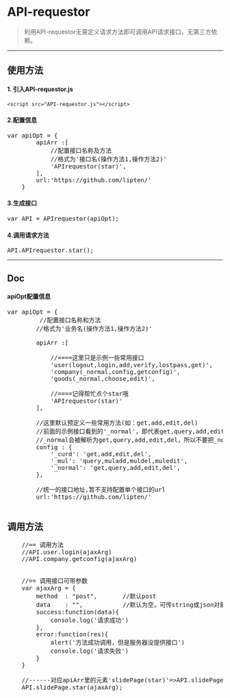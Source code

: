 

# API-requestor
>利用API-requestor无需定义请求方法即可调用API请求接口，无第三方依赖。

----------

## 使用方法

#### 1. 引入API-requestor.js
`<script src="API-requestor.js"></script>`

#### 2.配置信息
<pre>var apiOpt = {
        apiArr :[
			//配置接口名称及方法
			//格式为'接口名(操作方法1,操作方法2)'
            'APIrequestor(star)',
        ],
        url:'https://github.com/lipten/'
    }
</pre>

#### 3.生成接口
<pre>var API = APIrequestor(apiOpt);</pre>


#### 4.调用请求方法
<pre>API.APIrequestor.star();</pre>


----------

## Doc

#### apiOpt配置信息
<pre>
var apiOpt = {
		 //配置接口名称和方法
        //格式为'业务名(操作方法1,操作方法2)'

        apiArr :[
        
            //====这里只是示例一些常用接口
            'user(logout,login,add,verify,lostpass,get)',
            'company(_normal,config,getconfig)',
            'goods(_normal,choose,edit)',

            //====记得帮忙点个star哦
            'APIrequestor(star)'
        ],

        //这里默认预定义一些常用方法(如：get,add,edit,del)
        //前面的示例接口看到的'_normal'，即代表get,query,add,edit,del这五个方法
        //_normal会被解析为get,query,add,edit,del，所以不要把_normal当成方法调用了
        config : {
            '_curd': 'get,add,edit,del',
            '_mul': 'query,muladd,muldel,muledit',
            '_normal': 'get,query,add,edit,del',
        },

        //统一的接口地址,暂不支持配置单个接口的url
        url:'https://github.com/lipten/'

</pre>

## 调用方法
<pre>
	//== 调用方法
    //API.user.login(ajaxArg)
    //API.company.getconfig(ajaxArg)


    //== 调用接口可带参数
    var ajaxArg = {
        method  : "post",       //默认post
        data    : "",           //默认为空，可传string或json对象
        success:function(data){
            console.log('请求成功')
        },
        error:function(res){
            alert('方法成功调用，但是服务器没提供接口')
            console.log('请求失败')
        }
    }

    //------对应apiArr里的元素'slidePage(star)'=>API.slidePage.star()
    API.slidePage.star(ajaxArg);
</pre>
